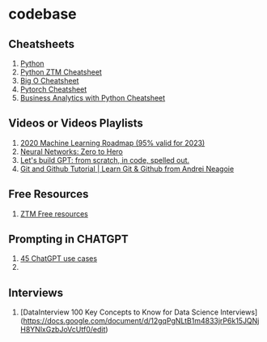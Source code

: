 # codebase

## Cheatsheets

1. [Python](https://github.com/levalencia/python-cheatsheet)
2. [Python ZTM Cheatsheet](https://www.dropbox.com/s/nr7coziosqkce9o/Python_Cheatsheet_Zero_To_Mastery_V1.05.pdf?dl=0&utm_campaign=your_python_cheatsheet_pdf_download&utm_medium=email&utm_source=mailerlite&utm_term=2023-02-12)
3. [Big O Cheatsheet](https://www.dropbox.com/s/w1ogy8310myxs9f/BigO_Cheatsheet_Zero_To_Mastery_V1.01.pdf?dl=0&utm_campaign=your_big_o_cheatsheet_pdf_download&utm_medium=email&utm_source=mailerlite&utm_term=2023-02-13)
4. [Pytorch Cheatsheet](https://www.dropbox.com/s/9a5wgn6kenlkveu/PyTorch_Cheatsheet_Zero_To_Mastery_V1.01_PDF.pdf?dl=0&utm_campaign=your_pytorch_cheat_sheet_pdf_download&utm_medium=email&utm_source=mailerlite&utm_term=2023-02-11)
5. [Business Analytics with Python Cheatsheet](https://www.dropbox.com/s/9a5wgn6kenlkveu/PyTorch_Cheatsheet_Zero_To_Mastery_V1.01_PDF.pdf?dl=0&utm_campaign=your_pytorch_cheat_sheet_pdf_download&utm_medium=email&utm_source=mailerlite&utm_term=2023-02-11)

## Videos or Videos Playlists

1.  [2020 Machine Learning Roadmap (95% valid for 2023)](https://www.youtube.com/watch?v=pHiMN_gy9mk&t=2308s)
2. [Neural Networks: Zero to Hero](https://www.youtube.com/playlist?list=PLAqhIrjkxbuWI23v9cThsA9GvCAUhRvKZ)
3. [Let's build GPT: from scratch, in code, spelled out.](https://www.youtube.com/watch?v=kCc8FmEb1nY)
4. [Git and Github Tutorial | Learn Git & Github from Andrei Neagoie](https://www.youtube.com/watch?v=JN63v_czZqI)

## Free Resources

1. [ZTM Free resources](https://zerotomastery.io/resources/?utm_source=mailerlite&utm_medium=email&utm_campaign=the_1_question_i_get_asked_by_students&utm_term=2023-02-12)


## Prompting in CHATGPT
1. [45 ChatGPT use cases](https://www.linkedin.com/feed/update/urn:li:activity:7030474979649466368/)
2. 

## Interviews
1. [DataInterview 100 Key Concepts to Know for Data Science Interviews] (https://docs.google.com/document/d/12gqPgNLtB1m4833jrP6k15JQNjH8YNlxGzbJoVcUtf0/edit)
